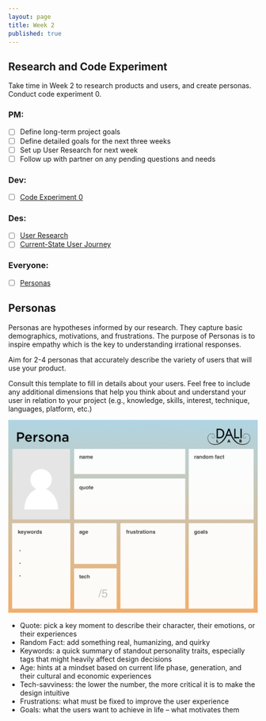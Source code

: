 ```yaml
---
layout: page
title: Week 2
published: true
---
```



## Research and Code Experiment

Take time in Week 2 to research products and users, and create personas. Conduct code experiment 0.

### PM:
* [ ] Define long-term project goals
* [ ] Define detailed goals for the next three weeks
* [ ] Set up User Research for next week
* [ ] Follow up with partner on any pending questions and needs

### Dev:
* [ ] [Code Experiment 0](code-experiment-0.md)

### Des:
* [ ] [User Research](user-research.md)
* [ ] [Current-State User Journey](current-state-user-journey.md)

### Everyone:
* [ ] [Personas](#personas)


## Personas
Personas are hypotheses informed by our research. They capture basic demographics, motivations, and frustrations. The purpose of Personas is to inspire empathy which is the key to understanding irrational responses.

Aim for 2-4 personas that accurately describe the variety of users that will use your product.

Consult this template to fill in details about your users. Feel free to include any additional dimensions that help you think about and understand your user in relation to your project (e.g., knowledge, skills, interest, technique, languages, platform, etc.)

[![](img/persona.png)](img/persona.pdf)

* Quote: pick a key moment to describe their character, their emotions, or their experiences
* Random Fact: add something real, humanizing, and quirky
* Keywords: a quick summary of standout personality traits, especially tags that might heavily affect design decisions
* Age: hints at a mindset based on current life phase, generation, and their cultural and economic experiences
* Tech-savviness: the lower the number, the more critical it is to make the design intuitive
* Frustrations: what must be fixed to improve the user experience
* Goals: what the users want to achieve in life – what motivates them
